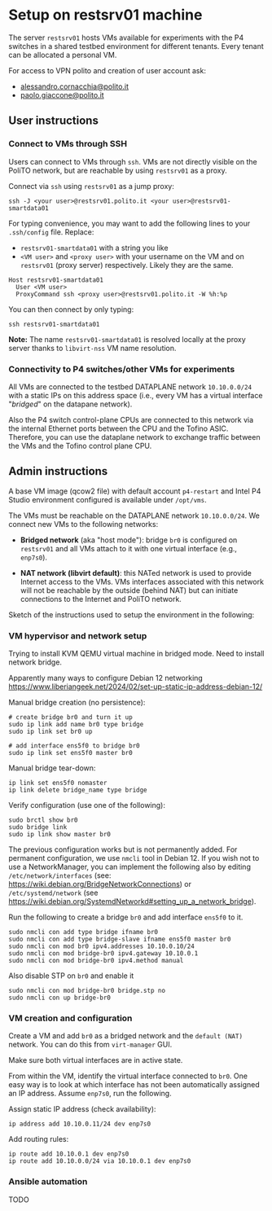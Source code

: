 # Setup on restsrv01 machine

The server `restsrv01` hosts VMs available for experiments with the P4 switches in a shared testbed environment for different tenants. Every tenant can be allocated a personal VM. 

For access to VPN polito and creation of user account ask:
* alessandro.cornacchia@polito.it
* paolo.giaccone@polito.it

## User instructions
### Connect to VMs through SSH
Users can connect to VMs through `ssh`. VMs are not directly visible on the PoliTO network, but are reachable by using `restsrv01` as a proxy.

Connect via `ssh` using `restsrv01` as a jump proxy:

```
ssh -J <your user>@restsrv01.polito.it <your user>@restsrv01-smartdata01
```

For typing convenience, you may want to add the following lines to your `.ssh/config` file. Replace:

* `restsrv01-smartdata01` with a string you like
* `<VM user>` and `<proxy user>` with your username on the VM and on `restsrv01` (proxy server) respectively. Likely they are the same.

```
Host restsrv01-smartdata01
  User <VM user>
  ProxyCommand ssh <proxy user>@restsrv01.polito.it -W %h:%p
```

You can then connect by only typing:
```
ssh restsrv01-smartdata01
```

**Note:** The name `restsrv01-smartdata01` is resolved locally at the proxy server thanks to `libvirt-nss` VM name resolution.

### Connectivity to P4 switches/other VMs for experiments

All VMs are connected to the testbed DATAPLANE network `10.10.0.0/24` with a static IPs on this address space (i.e., every VM has a virtual interface "*bridged*" on the datapane network). 

Also the P4 switch control-plane CPUs are connected to this network via the internal Ethernet ports between the CPU and the Tofino ASIC. Therefore, you can use the dataplane network to exchange traffic between the VMs and the Tofino control plane CPU. 

## Admin instructions
A base VM image (qcow2 file) with default account `p4-restart` and Intel P4 Studio environment configured is available under `/opt/vms`.

The VMs must be reachable on the DATAPLANE network `10.10.0.0/24`. We connect new VMs to the following networks:

* **Bridged network** (aka "host mode"): bridge `br0` is configured on `restsrv01` and all VMs attach to it with one virtual interface (e.g., `enp7s0`).

* **NAT network (libvirt default)**: this NATed network is used to provide Internet access to the VMs. VMs interfaces associated with this network will not be reachable by the outside (behind NAT) but can initiate connections to the Internet and PoliTO network.

Sketch of the instructions used to setup the environment in the following:

### VM hypervisor and network setup

Trying to install KVM QEMU virtual machine in bridged mode. Need to install network bridge. 

Apparently many ways to configure Debian 12 networking https://www.liberiangeek.net/2024/02/set-up-static-ip-address-debian-12/

Manual bridge creation (no persistence):
```
# create bridge br0 and turn it up
sudo ip link add name br0 type bridge
sudo ip link set br0 up

# add interface ens5f0 to bridge br0
sudo ip link set ens5f0 master br0
```

Manual bridge tear-down:
```
ip link set ens5f0 nomaster
ip link delete bridge_name type bridge
```

Verify configuration (use one of the following):
```
sudo brctl show br0
sudo bridge link
sudo ip link show master br0
```


The previous configuration works but is not permanently added. 
For permanent configuration, we use `nmcli` tool in Debian 12. If you wish not to use a NetworkManager, you can implement the following also by editing `/etc/network/interfaces` (see: https://wiki.debian.org/BridgeNetworkConnections) or `/etc/systemd/network` (see https://wiki.debian.org/SystemdNetworkd#setting_up_a_network_bridge).

Run the following to create a bridge `br0` and add interface `ens5f0` to it.

```
sudo nmcli con add type bridge ifname br0
sudo nmcli con add type bridge-slave ifname ens5f0 master br0
sudo nmcli con mod br0 ipv4.addresses 10.10.0.10/24
sudo nmcli con mod bridge-br0 ipv4.gateway 10.10.0.1
sudo nmcli con mod bridge-br0 ipv4.method manual
```

Also disable STP on `br0` and enable it

```
sudo nmcli con mod bridge-br0 bridge.stp no
sudo nmcli con up bridge-br0
```

### VM creation and configuration

Create a VM and add `br0` as a bridged network and the `default (NAT)` network. You can do this from `virt-manager` GUI. 

Make sure both virtual interfaces are in active state.

From within the VM, identify the virtual interface connected to `br0`. One easy way is to look at which interface has not been automatically assigned an IP address. Assume `enp7s0`, run the following.

Assign static IP address (check availability):
```
ip address add 10.10.0.11/24 dev enp7s0
```

Add routing rules:
```
ip route add 10.10.0.1 dev enp7s0
ip route add 10.10.0.0/24 via 10.10.0.1 dev enp7s0
```

### Ansible automation

TODO